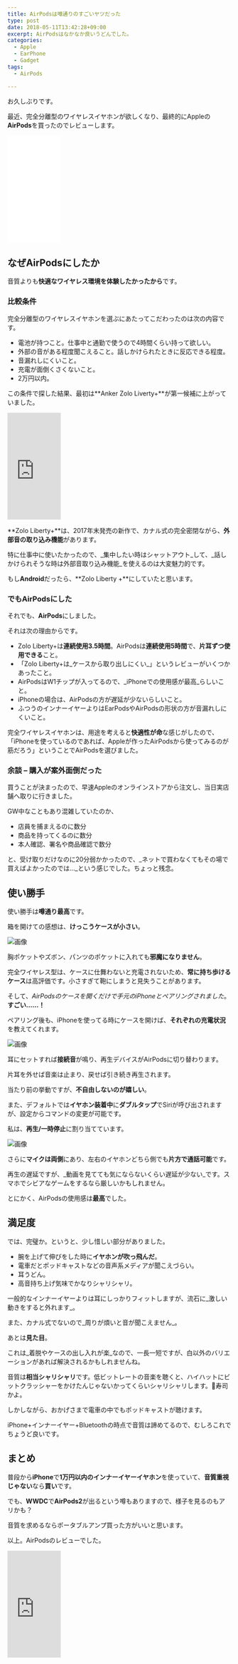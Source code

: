 ```yaml
---
title: AirPodsは噂通りのすごいヤツだった
type: post
date: 2018-05-11T13:42:28+09:00
excerpt: AirPodsはなかなか良いうどんでした。
categories:
  - Apple
  - EarPhone
  - Gadget
tags:
  - AirPods

---
```

お久しぶりです。

最近、完全分離型のワイヤレスイヤホンが欲しくなり、最終的にAppleの**AirPods**を買ったのでレビューします。

<iframe style="width:120px;height:240px;" marginwidth="0" marginheight="0" scrolling="no" frameborder="0" src="//rcm-fe.amazon-adsystem.com/e/cm?lt1=_blank&bc1=000000&IS2=1&bg1=FFFFFF&fc1=000000&lc1=0000FF&t=musikirin07-22&language=ja_JP&o=9&p=8&l=as4&m=amazon&f=ifr&ref=as_ss_li_til&asins=B01N2VMGT6&linkId=6f1a162d2ae776a72d957c262d6616f4"></iframe>

<!--more-->

## なぜAirPodsにしたか

音質よりも**快適なワイヤレス環境を体験したかったから**です。

### 比較条件

完全分離型のワイヤレスイヤホンを選ぶにあたってこだわったのは次の内容です。

  * 電池が持つこと。仕事中と通勤で使うので4時間くらい持って欲しい。
  * 外部の音がある程度聞こえること。話しかけられたときに反応できる程度。
  * 音漏れしにくいこと。
  * 充電が面倒くさくないこと。
  * 2万円以内。

この条件で探した結果、最初は**Anker Zolo Liverty+**が第一候補に上がっていました。

<noscript>
  <iframe src="http://rcm-jp.amazon.co.jp/e/cm?t=musikirin07-22&o=9&p=8&l=as1&asins=B075SS3QH1&fc1=000000&IS2=1&lt1=_blank&m=amazon&lc1=0000FF&bc1=000000&bg1=FFFFFF&f=ifr" style="width:120px;height:240px;" scrolling="no" marginwidth="0" marginheight="0" frameborder="0"></iframe>
</noscript>

**Zolo Liberty+**は、2017年末発売の新作で、カナル式の完全密閉ながら、**外部音の取り込み機能**があります。

特に仕事中に使いたかったので、_集中したい時はシャットアウト_して、_話しかけられそうな時は外部音取り込み機能_を使えるのは大変魅力的です。

もし**Android**だったら、**Zolo Liberty +**にしていたと思います。

### でもAirPodsにした

それでも、**AirPods**にしました。

それは次の理由からです。

  * Zolo Liberty+は**連続使用3.5時間**。AirPodsは**連続使用5時間**で、**片耳ずつ使用できる**こと。
  * 「Zolo Liberty+は_ケースから取り出しにくい_」というレビューがいくつかあったこと。
  * AirPodsはW1チップが入ってるので、_iPhoneでの使用感が最高_らしいこと。
  * iPhoneの場合は、AirPodsの方が遅延が少ないらしいこと。
  * ふつうのインナーイヤーよりはEarPodsやAirPodsの形状の方が音漏れしにくいこと。

完全ワイヤレスイヤホンは、用途を考えると**快適性が命**な感じがしたので、「iPhoneを使っているのであれば、Appleが作ったAirPodsから使ってみるのが筋だろう」ということでAirPodsを選びました。

### 余談 &#8211; 購入が案外面倒だった

買うことが決まったので、早速Appleのオンラインストアから注文し、当日実店舗へ取りに行きました。

GW中なこともあり混雑していたのか、

  * 店員を捕まえるのに数分
  * 商品を持ってくるのに数分
  * 本人確認、署名や商品確認で数分

と、受け取りだけなのに20分弱かかったので、_ネットで買わなくてもその場で買えばよかったのでは…_という感じでした。ちょっと残念。

## 使い勝手

使い勝手は**噂通り最高**です。

箱を開けての感想は、**けっこうケースが小さい**。

![画像](../80F64FCE-19F1-4449-84A5-D877FA20E337.jpeg)

胸ポケットやズボン、パンツのポケットに入れても**邪魔になりません**。

完全ワイヤレス型は、ケースに仕舞わないと充電されないため、**常に持ち歩けるケース**は高評価です。小さすぎて鞄にしまうと見失うことがあります。

そして、_AirPodsのケースを開くだけで手元のiPhoneとペアリングされました_。**すごい……！**

ペアリング後も、iPhoneを使ってる時にケースを開けば、**それぞれの充電状況**を教えてくれます。

![画像](../AFC29BF9-241F-41FE-876C-3717983D4CD5.png)

耳にセットすれば**接続音**が鳴り、再生デバイスがAirPodsに切り替わります。

片耳を外せば音楽は止まり、戻せば引き続き再生されます。

当たり前の挙動ですが、**不自由しないのが嬉しい**。

また、デフォルトでは**イヤホン装着中**に**ダブルタップ**でSiriが呼び出されますが、設定からコマンドの変更が可能です。

私は、**再生/一時停止**に割り当てています。

![画像](../01AF3A60-639E-4D38-9BC2-1FE4AE0E830B.png)

さらに**マイクは両側**にあり、左右のイヤホンどちら側でも**片方で通話可能**です。

再生の遅延ですが、_動画を見てても気にならないくらい遅延が少ない_です。スマホでシビアなゲームをするなら厳しいかもしれません。

とにかく、AirPodsの使用感は**最高**でした。

## 満足度

では、完璧か。というと、少し惜しい部分がありました。

  * 腕を上げて伸びをした時に**イヤホンが吹っ飛んだ**。
  * 電車だとポッドキャストなどの音声系メディアが聞こえづらい。
  * 耳うどん。
  * 高音持ち上げ気味でかなりシャリシャリ。

一般的なインナーイヤーよりは耳にしっかりフィットしますが、流石に_激しい動きをすると外れます_。

また、カナル式でないので_周りが煩いと音が聞こえません_。

あとは**見た目**。

これは_着脱やケースの出し入れが楽_なので、一長一短ですが、白以外のバリエーションがあれば解決されるかもしれませんね。

音質は**相当シャリシャリ**です。低ビットレートの音楽を聴くと、ハイハットにビットクラッシャーをかけたんじゃないかってくらいシャリシャリします。&#x1f363;寿司かよ。

しかしながら、おかげさまで電車の中でもポッドキャストが聴けます。

iPhone+インナーイヤー+Bluetoothの時点で音質は諦めてるので、むしろこれでちょうど良いです。

## まとめ

普段から**iPhone**で**1万円以内のインナーイヤーイヤホン**を使っていて、**音質重視じゃない**なら**買い**です。

でも、**WWDC**で**AirPods2**が出るという噂もありますので、様子を見るのもアリかも？

音質を求めるならポータブルアンプ買った方がいいと思います。

以上。AirPodsのレビューでした。

<noscript>
  <iframe src="http://rcm-jp.amazon.co.jp/e/cm?t=musikirin07-22&o=9&p=8&l=as1&asins=B01N2VMGT6&fc1=000000&IS2=1&lt1=_blank&m=amazon&lc1=0000FF&bc1=000000&bg1=FFFFFF&f=ifr" style="width:120px;height:240px;" scrolling="no" marginwidth="0" marginheight="0" frameborder="0"></iframe>
</noscript>